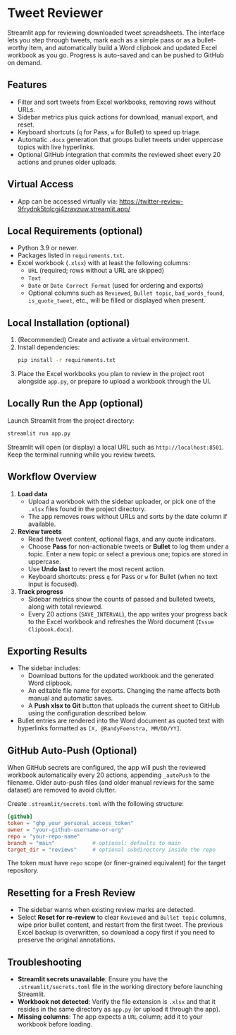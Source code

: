 # Tweet Reviewer

Streamlit app for reviewing downloaded tweet spreadsheets. The interface lets you step through tweets, mark each as a simple pass or as a bullet-worthy item, and automatically build a Word clipbook and updated Excel workbook as you go. Progress is auto-saved and can be pushed to GitHub on demand.

## Features
- Filter and sort tweets from Excel workbooks, removing rows without URLs.
- Sidebar metrics plus quick actions for download, manual export, and reset.
- Keyboard shortcuts (`q` for Pass, `w` for Bullet) to speed up triage.
- Automatic `.docx` generation that groups bullet tweets under uppercase topics with live hyperlinks.
- Optional GitHub integration that commits the reviewed sheet every 20 actions and prunes older uploads.

## Virtual Access
- App can be accessed virtually via: https://twitter-review-9frydnk5tqlcgj4zravzuw.streamlit.app/

## Local Requirements (optional)
- Python 3.9 or newer.
- Packages listed in `requirements.txt`.
- Excel workbook (`.xlsx`) with at least the following columns:
  - `URL` (required; rows without a URL are skipped)
  - `Text`
  - `Date` or `Date Correct Format` (used for ordering and exports)
  - Optional columns such as `Reviewed`, `Bullet topic`, `bad_words_found`, `is_quote_tweet`, etc., will be filled or displayed when present.

## Local Installation (optional)
1. (Recommended) Create and activate a virtual environment.
2. Install dependencies:
   ```bash
   pip install -r requirements.txt
   ```
3. Place the Excel workbooks you plan to review in the project root alongside `app.py`, or prepare to upload a workbook through the UI.

## Locally Run the App (optional)
Launch Streamlit from the project directory:
```bash
streamlit run app.py
```
Streamlit will open (or display) a local URL such as `http://localhost:8501`. Keep the terminal running while you review tweets.

## Workflow Overview
1. **Load data**
   - Upload a workbook with the sidebar uploader, or pick one of the `.xlsx` files found in the project directory.
   - The app removes rows without URLs and sorts by the date column if available.
2. **Review tweets**
   - Read the tweet content, optional flags, and any quote indicators.
   - Choose **Pass** for non-actionable tweets or **Bullet** to log them under a topic. Enter a new topic or select a previous one; topics are stored in uppercase.
   - Use **Undo last** to revert the most recent action.
   - Keyboard shortcuts: press `q` for Pass or `w` for Bullet (when no text input is focused).
3. **Track progress**
   - Sidebar metrics show the counts of passed and bulleted tweets, along with total reviewed.
   - Every 20 actions (`SAVE_INTERVAL`), the app writes your progress back to the Excel workbook and refreshes the Word document (`Issue Clipbook.docx`).

## Exporting Results
- The sidebar includes:
  - Download buttons for the updated workbook and the generated Word clipbook.
  - An editable file name for exports. Changing the name affects both manual and automatic saves.
  - A **Push xlsx to Git** button that uploads the current sheet to GitHub using the configuration described below.
- Bullet entries are rendered into the Word document as quoted text with hyperlinks formatted as `[X, @RandyFeenstra, MM/DD/YY]`.

## GitHub Auto-Push (Optional)
When GitHub secrets are configured, the app will push the reviewed workbook automatically every 20 actions, appending `_autoPush` to the filename. Older auto-push files (and older manual reviews for the same dataset) are removed to avoid clutter.

Create `.streamlit/secrets.toml` with the following structure:
```toml
[github]
token = "ghp_your_personal_access_token"
owner = "your-github-username-or-org"
repo = "your-repo-name"
branch = "main"            # optional; defaults to main
target_dir = "reviews"     # optional subdirectory inside the repo
```
The token must have `repo` scope (or finer-grained equivalent) for the target repository.

## Resetting for a Fresh Review
- The sidebar warns when existing review marks are detected.
- Select **Reset for re-review** to clear `Reviewed` and `Bullet topic` columns, wipe prior bullet content, and restart from the first tweet. The previous Excel backup is overwritten, so download a copy first if you need to preserve the original annotations.

## Troubleshooting
- **Streamlit secrets unavailable**: Ensure you have the `.streamlit/secrets.toml` file in the working directory before launching Streamlit.
- **Workbook not detected**: Verify the file extension is `.xlsx` and that it resides in the same directory as `app.py` (or upload it through the app).
- **Missing columns**: The app expects a `URL` column; add it to your workbook before loading.

